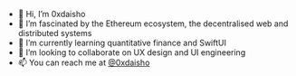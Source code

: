- 👋 Hi, I’m 0xdaisho
- 👀 I’m fascinated by the Ethereum ecosystem, the decentralised web and distributed systems
- 🌱 I’m currently learning quantitative finance and SwiftUI
- 💞️ I’m looking to collaborate on UX design and UI engineering
- 📫 You can reach me at [@0xdaisho](https://twitter.com/0xdaisho)
